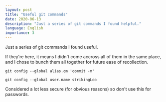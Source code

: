 ```yaml
---
layout: post
title: "Useful git commands"
date: 2020-06-13
description: "Just a series of git commands I found helpful."
language: English
importance: 3
---
```

Just a series of git commands I found useful. 

If they're here, it means I didn't come accross all of them in the same place, and I chose to bunch them all together for future ease of recollection.

```git config --global alias.cm 'commit -m' ```

```git config --global user.name strikingLoo ``` 

Considered a lot less secure (for obvious reasons) so don't use this for passwords.

